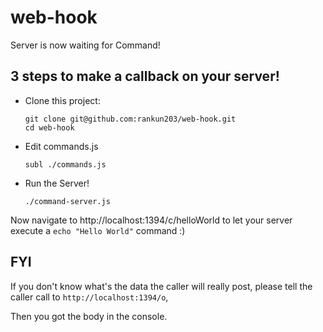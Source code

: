 # web-hook
Server is now waiting for Command!

## 3 steps to make a callback on your server!

- Clone this project:

  ```
  git clone git@github.com:rankun203/web-hook.git
  cd web-hook
  ```
  
- Edit commands.js

  ```
  subl ./commands.js
  ```
  
- Run the Server!
  
  ```
  ./command-server.js
  ```

Now navigate to http://localhost:1394/c/helloWorld 
to let your server execute a `echo "Hello World"` command :)

## FYI

If you don't know what's the data the caller will really post,
please tell the caller call to `http://localhost:1394/o`,

Then you got the body in the console.